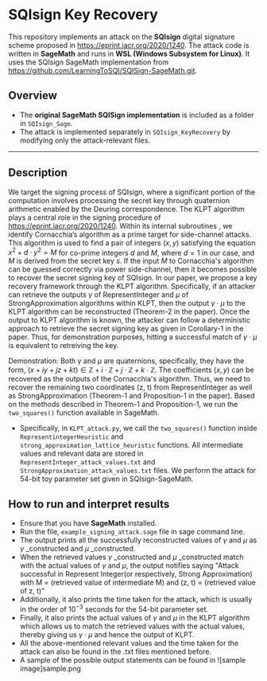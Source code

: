 # SQIsign Key Recovery

This repository implements an attack on the **SQIsign** digital signature scheme proposed in https://eprint.iacr.org/2020/1240. The attack code is written in **SageMath** and runs in **WSL (Windows Subsystem for Linux)**. It uses the SQIsign SageMath implementation from https://github.com/LearningToSQI/SQISign-SageMath.git.

## Overview

- The **original SageMath SQISign implementation** is included as a folder in `SQIsign_Sage`.
- The attack is implemented separately in `SQIsign_KeyRecovery` by modifying only the attack-relevant files.
---

## Description

We target the signing process of SQIsign, where a significant portion of the computation involves processing the secret key through quaternion arithmetic enabled by the Deuring correspondence. The KLPT algorithm plays a central role in the signing procedure of https://eprint.iacr.org/2020/1240. 
Within its internal subroutines , we identify Cornacchia’s algorithm as a prime target for side-channel attacks. This algorithm is used to find a pair of integers $(x, y)$ satisfying the equation $x^2 + d\cdot y^2 = M$ for co-prime integers $d$ and $M$, where $d=1$ in our case, and $M$ is derived from the secret key $s$. If the input $M$ to Cornacchia's algorithm can be guessed correctly via power side-channel, then it becomes possible to recover the secret signing key of SQIsign. In our paper, we propose a key recovery framework through the KLPT algorithm. Specifically, if an attacker can retrieve the outputs $\gamma$ of RepresentInteger and $\mu$ of StrongApproximation algorithms within KLPT, then the output $\gamma \cdot \mu$ to the KLPT algorithm can be reconstructed (Theorem-2 in the paper). Once the output to KLPT algorithm is known, the attacker can follow a deterministic approach to retrieve the secret signing key as given in Corollary-1 in the paper. Thus, for demonstration purposes, hitting a successful match of $\gamma \cdot \mu$ is equivalent to retreiving the key.

Demonstration: Both $\gamma$ and $\mu$ are quaternions, specifically, they have the form, $(x + iy + jz + kt) \in \mathbb{Z} + i\cdot \mathbb{Z} + j\cdot \mathbb{Z} + k\cdot \mathbb{Z}$. The coefficients $(x, y)$ can be recovered as the outputs of the Cornacchia's algorithm. Thus, we need to recover the remaining two coordinates (z, t) from RepresentInteger as well as StrongApproximation (Theorem-1 and Proposition-1 in the paper). Based on the methods described in Theorem-1 and Proposition-1, we run the `two_squares()` function available in SageMath. 

- Specifically, in `KLPT_attack.py`, we call the `two_squares()` function inside `RepresentintegerHeuristic` and `strong_approximation_lattice_heuristic` functions. All intermediate values and relevant data are stored in `RepresentInteger_attack_values.txt` and `StrongApproximation_attack_values.txt` files. We perform the attack for 54-bit toy parameter set given in SQIsign-SageMath.

 ## How to run and interpret results

- Ensure that you have **SageMath** installed.
- Run the file, `example_signing_attack.sage` file in sage command line.
- The output prints all the successfully reconstructed values of $\gamma$ and $\mu$ as $\gamma$ _constructed and $\mu$ _constructed.
- When the retrieved values $\gamma$ _constructed and $\mu$ _constructed match with the actual values of $\gamma$ and $\mu$, the output notifies saying "Attack successful in Represent Integer(or respectively, Strong Approximation) with M = (retrieved value of intermediate M) and (z, t) = (retrieved value of z, t)"
- Additionally, it also prints the time taken for the attack, which is usually in the order of $10^{-3}$ seconds for the 54-bit parameter set.
- Finally, it also prints the actual values of $\gamma$ and $\mu$ in the KLPT algorithm which allows us to match the retrieved values with the actual values, thereby giving us $\gamma \cdot \mu$ and hence the output of KLPT.
- All the above-mentioned relevant values and the time taken for the attack can also be found in the .txt files mentioned before.
- A sample of the possible output statements can be found in ![sample image]sample.png


